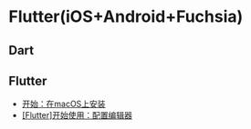 # Flutter(iOS+Android+Fuchsia)

## Dart

## Flutter

* [开始：在macOS上安装]([Flutter]开始-在macOS上安装.md)
* [[Flutter]开始使用：配置编辑器]([Flutter]开始使用-配置编辑器.md)